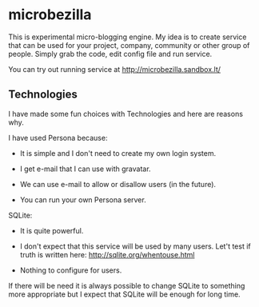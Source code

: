microbezilla
============

This is experimental micro-blogging engine. My idea
is to create service that can be used for your
project, company, community or other group of people.
Simply grab the code, edit config file and run service.

You can try out running service at http://microbezilla.sandbox.lt/

Technologies
------------

I have made some fun choices with Technologies and here are
reasons why.

I have used Persona because:

* It is simple and I don't need to create my own
login system.

* I get e-mail that I can use with gravatar.

* We can use e-mail to allow or disallow users (in the future).

* You can run your own Persona server.

SQLite:

* It is quite powerful.

* I don't expect that this service will be used by many users. Let't test if truth is written here: http://sqlite.org/whentouse.html

* Nothing to configure for users.

If there will be need it is always possible to change SQLite to something more appropriate but
I expect that SQLite will be enough for long time.

